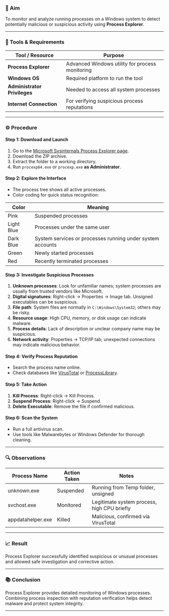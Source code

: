 ### 🎯 Aim
To monitor and analyze running processes on a Windows system to detect potentially malicious or suspicious activity using **Process Explorer**.

---

### 🧰 Tools & Requirements
| Tool / Resource | Purpose |
|-----------------|---------|
| **Process Explorer** | Advanced Windows utility for process monitoring |
| **Windows OS** | Required platform to run the tool |
| **Administrator Privileges** | Needed to access all system processes |
| **Internet Connection** | For verifying suspicious process reputations |

---

### ⚙️ Procedure

#### Step 1: Download and Launch
1. Go to the [Microsoft Sysinternals Process Explorer page](https://docs.microsoft.com/en-us/sysinternals/downloads/process-explorer).  
2. Download the ZIP archive.  
3. Extract the folder to a working directory.  
4. Run `procexp64.exe` or `procexp.exe` **as Administrator**.

#### Step 2: Explore the Interface
- The process tree shows all active processes.  
- Color coding for quick status recognition:

| Color | Meaning |
|-------|---------|
| Pink | Suspended processes |
| Light Blue | Processes under the same user |
| Dark Blue | System services or processes running under system accounts |
| Green | Newly started processes |
| Red | Recently terminated processes |

#### Step 3: Investigate Suspicious Processes
1. **Unknown processes**: Look for unfamiliar names; system processes are usually from trusted vendors like Microsoft.  
2. **Digital signatures**: Right-click → Properties → Image tab. Unsigned executables can be suspicious.  
3. **File path**: System files are normally in `C:\Windows\System32`; others may be risky.  
4. **Resource usage**: High CPU, memory, or disk usage can indicate malware.  
5. **Process details**: Lack of description or unclear company name may be suspicious.  
6. **Network activity**: Properties → TCP/IP tab; unexpected connections may indicate malicious behavior.

#### Step 4: Verify Process Reputation
- Search the process name online.  
- Check databases like [VirusTotal](https://www.virustotal.com/) or [ProcessLibrary](https://www.processlibrary.com/).

#### Step 5: Take Action
1. **Kill Process**: Right-click → Kill Process.  
2. **Suspend Process**: Right-click → Suspend.  
3. **Delete Executable**: Remove the file if confirmed malicious.

#### Step 6: Scan the System
- Run a full antivirus scan.  
- Use tools like Malwarebytes or Windows Defender for thorough cleaning.

---

### 🔍 Observations
| Process Name | Action Taken | Notes |
|--------------|--------------|-------|
| unknown.exe | Suspended | Running from Temp folder, unsigned |
| svchost.exe | Monitored | Legitimate system process, high CPU briefly |
| appdatahelper.exe | Killed | Malicious, confirmed via VirusTotal |

---

### 📈 Result
Process Explorer successfully identified suspicious or unusual processes and allowed safe investigation and corrective action.

---

### 📚 Conclusion
Process Explorer provides detailed monitoring of Windows processes. Combining process inspection with reputation verification helps detect malware and protect system integrity.

---
